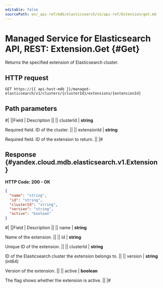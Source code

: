 ```yaml
---
editable: false
sourcePath: en/_api-ref/mdb/elasticsearch/v1/api-ref/Extension/get.md
---
```


# Managed Service for Elasticsearch API, REST: Extension.Get {#Get}

Returns the specified extension of Elasticsearch cluster.

## HTTP request

```
GET https://{{ api-host-mdb }}/managed-elasticsearch/v1/clusters/{clusterId}/extensions/{extensionId}
```

## Path parameters

#|
||Field | Description ||
|| clusterId | **string**

Required field. ID of the cluster. ||
|| extensionId | **string**

Required field. ID of the extension to return. ||
|#

## Response {#yandex.cloud.mdb.elasticsearch.v1.Extension}

**HTTP Code: 200 - OK**

```json
{
  "name": "string",
  "id": "string",
  "clusterId": "string",
  "version": "string",
  "active": "boolean"
}
```

#|
||Field | Description ||
|| name | **string**

Name of the extension. ||
|| id | **string**

Unique ID of the extension. ||
|| clusterId | **string**

ID of the Elasticsearch cluster the extension belongs to. ||
|| version | **string** (int64)

Version of the extension. ||
|| active | **boolean**

The flag shows whether the extension is active. ||
|#